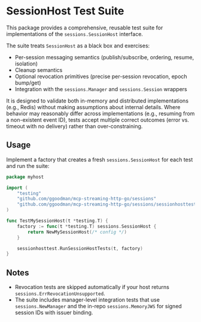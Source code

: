 # SessionHost Test Suite

This package provides a comprehensive, reusable test suite for implementations of the `sessions.SessionHost` interface.

The suite treats `SessionHost` as a black box and exercises:

- Per-session messaging semantics (publish/subscribe, ordering, resume, isolation)
- Cleanup semantics
- Optional revocation primitives (precise per-session revocation, epoch bump/get)
- Integration with the `sessions.Manager` and `sessions.Session` wrappers

It is designed to validate both in-memory and distributed implementations (e.g., Redis) without making assumptions about internal details. Where behavior may reasonably differ across implementations (e.g., resuming from a non-existent event ID), tests accept multiple correct outcomes (error vs. timeout with no delivery) rather than over-constraining.

## Usage

Implement a factory that creates a fresh `sessions.SessionHost` for each test and run the suite:

```go
package myhost

import (
    "testing"
    "github.com/ggoodman/mcp-streaming-http-go/sessions"
    "github.com/ggoodman/mcp-streaming-http-go/sessions/sessionhosttest"
)

func TestMySessionHost(t *testing.T) {
    factory := func(t *testing.T) sessions.SessionHost {
        return NewMySessionHost(/* config */)
    }

    sessionhosttest.RunSessionHostTests(t, factory)
}
```

## Notes

- Revocation tests are skipped automatically if your host returns `sessions.ErrRevocationUnsupported`.
- The suite includes manager-level integration tests that use `sessions.NewManager` and the in-repo `sessions.MemoryJWS` for signed session IDs with issuer binding.
